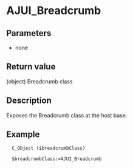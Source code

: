 ﻿<!-- AJUI_Breadcrumb ( ) -> Breadcrumb class  -->

# AJUI_Breadcrumb

## Parameters

 *  none

## Return value

(object) Breadcrumb class

## Description

Exposes the Breadcrumb class at the host base.

## Example

```
  C_Object ($breadcrumbClass)
  
  $breadcrumbClass:=AJUI_Breadcrumb
```